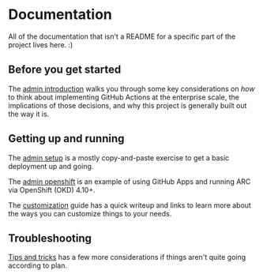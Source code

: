 # Documentation

All of the documentation that isn't a README for a specific part of the project lives here. :)

## Before you get started

The [admin introduction](admin-introduction.md) walks you through some key considerations on _how_ to think about implementing GitHub Actions at the enterprise scale, the implications of those decisions, and why this project is generally built out the way it is.

## Getting up and running

The [admin setup](admin-setup.md) is a mostly copy-and-paste exercise to get a basic deployment up and going.

The [admin openshift](admin-openshift.md) is an example of using GitHub Apps and running ARC via OpenShift (OKD) 4.10+.

The [customization](admin-customization.md) guide has a quick writeup and links to learn more about the ways you can customize things to your needs.

## Troubleshooting

[Tips and tricks](tips-and-tricks.md) has a few more considerations if things aren't quite going according to plan.
